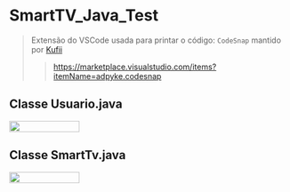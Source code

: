 # SmartTV_Java_Test

>Extensão do VSCode usada para printar o código: `CodeSnap` mantido por <a href="https://github.com/kufii/CodeSnap">Kufii </a>
>> https://marketplace.visualstudio.com/items?itemName=adpyke.codesnap

## Classe Usuario.java
<div style="display:flex; align-items:center; justify-content:top; vertical-align:top;" > 
  <img src="https://user-images.githubusercontent.com/56178855/223489138-bcc8f0fa-5ce6-4ef3-b016-0eb5a1250b81.png" width="50%" align="center">
</div>

## Classe SmartTv.java
<div style="display:flex; align-items:center; justify-content:top; vertical-align:top;" > 
  <img src="https://user-images.githubusercontent.com/56178855/223489168-cb1f9e94-8e72-4d2d-9cb8-07341eaf609b.png" width="50%" align="center">
</div>

